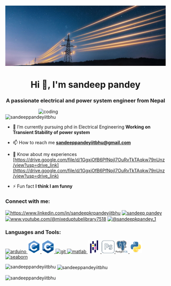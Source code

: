 ![logo](https://github.com/sandeeppandeyiitbhu/sandeeppandeyiitbhu/blob/main/power-systems-eng-banner.jpg)
<h1 align="center">Hi 👋, I'm sandeep pandey</h1>
<h3 align="center">A passionate electrical and power system engineer from Nepal</h3>
<img align="right" alt="coding" width="400" src="https://user-images.githubusercontent.com/55389276/140866485-8fb1c876-9a8f-4d6a-98dc-08c4981eaf70.gif">

<p align="left"> <img src="https://komarev.com/ghpvc/?username=sandeeppandeyiitbhu&label=Profile%20views&color=0e75b6&style=flat" alt="sandeeppandeyiitbhu" /> </p>

- 🔭 I’m currently pursuing phd in Electrical Engineering **Working on Transient Stability of power system**

- 📫 How to reach me **sandeeppandeyiitbhu@gmail.com**

- 📄 Know about my experiences [https://drive.google.com/file/d/1GgxiOfB6PfNpjI7OuRvTkTAqkw79nUnz/view?usp=drive_link](https://drive.google.com/file/d/1GgxiOfB6PfNpjI7OuRvTkTAqkw79nUnz/view?usp=drive_link)

- ⚡ Fun fact **I think I am funny**

<h3 align="left">Connect with me:</h3>
<p align="left">
<a href="https://linkedin.com/in/https://www.linkedin.com/in/sandeepkrpandeyiitbhu" target="blank"><img align="center" src="https://raw.githubusercontent.com/rahuldkjain/github-profile-readme-generator/master/src/images/icons/Social/linked-in-alt.svg" alt="https://www.linkedin.com/in/sandeepkrpandeyiitbhu" height="30" width="40" /></a>
<a href="https://fb.com/sandeep pandey" target="blank"><img align="center" src="https://raw.githubusercontent.com/rahuldkjain/github-profile-readme-generator/master/src/images/icons/Social/facebook.svg" alt="sandeep pandey" height="30" width="40" /></a>
<a href="https://www.youtube.com/c/www.youtube.com/@mixeduptubelibrary7518" target="blank"><img align="center" src="https://raw.githubusercontent.com/rahuldkjain/github-profile-readme-generator/master/src/images/icons/Social/youtube.svg" alt="www.youtube.com/@mixeduptubelibrary7518" height="30" width="40" /></a>
<a href="https://www.hackerrank.com/@sandeepkpandey_1" target="blank"><img align="center" src="https://raw.githubusercontent.com/rahuldkjain/github-profile-readme-generator/master/src/images/icons/Social/hackerrank.svg" alt="@sandeepkpandey_1" height="30" width="40" /></a>
</p>

<h3 align="left">Languages and Tools:</h3>
<p align="left"> <a href="https://www.arduino.cc/" target="_blank" rel="noreferrer"> <img src="https://cdn.worldvectorlogo.com/logos/arduino-1.svg" alt="arduino" width="40" height="40"/> </a> <a href="https://www.cprogramming.com/" target="_blank" rel="noreferrer"> <img src="https://raw.githubusercontent.com/devicons/devicon/master/icons/c/c-original.svg" alt="c" width="40" height="40"/> </a> <a href="https://www.w3schools.com/cpp/" target="_blank" rel="noreferrer"> <img src="https://raw.githubusercontent.com/devicons/devicon/master/icons/cplusplus/cplusplus-original.svg" alt="cplusplus" width="40" height="40"/> </a> <a href="https://git-scm.com/" target="_blank" rel="noreferrer"> <img src="https://www.vectorlogo.zone/logos/git-scm/git-scm-icon.svg" alt="git" width="40" height="40"/> </a> <a href="https://www.mathworks.com/" target="_blank" rel="noreferrer"> <img src="https://upload.wikimedia.org/wikipedia/commons/2/21/Matlab_Logo.png" alt="matlab" width="40" height="40"/> </a> <a href="https://pandas.pydata.org/" target="_blank" rel="noreferrer"> <img src="https://raw.githubusercontent.com/devicons/devicon/2ae2a900d2f041da66e950e4d48052658d850630/icons/pandas/pandas-original.svg" alt="pandas" width="40" height="40"/> </a> <a href="https://www.photoshop.com/en" target="_blank" rel="noreferrer"> <img src="https://raw.githubusercontent.com/devicons/devicon/master/icons/photoshop/photoshop-line.svg" alt="photoshop" width="40" height="40"/> </a> <a href="https://www.postgresql.org" target="_blank" rel="noreferrer"> <img src="https://raw.githubusercontent.com/devicons/devicon/master/icons/postgresql/postgresql-original-wordmark.svg" alt="postgresql" width="40" height="40"/> </a> <a href="https://www.python.org" target="_blank" rel="noreferrer"> <img src="https://raw.githubusercontent.com/devicons/devicon/master/icons/python/python-original.svg" alt="python" width="40" height="40"/> </a> <a href="https://seaborn.pydata.org/" target="_blank" rel="noreferrer"> <img src="https://seaborn.pydata.org/_images/logo-mark-lightbg.svg" alt="seaborn" width="40" height="40"/> </a> </p>

<p><img align="left" src="https://github-readme-stats.vercel.app/api/top-langs?username=sandeeppandeyiitbhu&show_icons=true&locale=en&layout=compact" alt="sandeeppandeyiitbhu" /></p>

<p>&nbsp;<img align="center" src="https://github-readme-stats.vercel.app/api?username=sandeeppandeyiitbhu&show_icons=true&locale=en" alt="sandeeppandeyiitbhu" /></p>

<p><img align="center" src="https://github-readme-streak-stats.herokuapp.com/?user=sandeeppandeyiitbhu&" alt="sandeeppandeyiitbhu" /></p>
